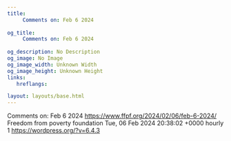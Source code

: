 ```yaml
---
title: 
     Comments on: Feb 6 2024
    
og_title: 
     Comments on: Feb 6 2024
    
og_description: No Description
og_image: No Image
og_image_width: Unknown Width
og_image_height: Unknown Height
links:
   hreflangs:

layout: layouts/base.html
---
```

Comments on: Feb 6 2024  https://www.ffpf.org/2024/02/06/feb-6-2024/  Freedom
from poverty foundation  Tue, 06 Feb 2024 20:38:02 +0000  hourly  1
https://wordpress.org/?v=6.4.3

